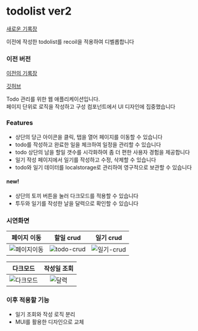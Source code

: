 # todolist ver2
[새로운 기록장](https://chochojj.github.io/todolist-ver2/)

이전에 작성한 todolist를 recoil을 적용하여 디벨롭합니다


### 이전 버전

[이전의 기록장](https://chochojj.github.io/todolist/)

[깃허브](https://github.com/chochojj/todolist)

Todo 관리를 위한 웹 애플리케이션입니다. <br/>
페이지 단위로 로직을 작성하고 구성 컴포넌트에서 UI 디자인에 집중했습니다

### Features

- 상단의 당근 아이콘을 클릭, 탭을 열어 페이지를 이동할 수 있습니다
- todo를 작성하고 완료한 일을 체크하여 일정을 관리할 수 있습니다
- todo 상단의 남을 할일 갯수를 시각화하여 좀 더 편한 사용자 경험을 제공합니다
- 일기 작성 페이지에서 일기를 작성하고 수정, 삭제할 수 있습니다
- todo와 일기 데이터를 localstorage로 관리하여 영구적으로 보관할 수 있습니다 
#### new!
- 상단의 토끼 버튼을 눌러 다크모드를 적용할 수 있습니다
- 투두와 일기를 작성한 날을 달력으로 확인할 수 있습니다


### 시연화면

|                                                페이지 이동                                                |                                                할일 crud                                                 |                                                일기 crud                                                 |
| :-------------------------------------------------------------------------------------------------------: | :------------------------------------------------------------------------------------------------------: | :------------------------------------------------------------------------------------------------------: |
| ![페이지이동](https://github.com/chochojj/todolist/assets/104323906/5d5c24a3-0b8d-4840-b01b-9fc6e4d9cb46) | ![todo-crud](https://github.com/chochojj/todolist/assets/104323906/c96285ac-3093-45b9-85b8-3e997e750588) | ![일기-crud](https://github.com/chochojj/todolist/assets/104323906/df05fa9f-9a36-4911-98d3-d3b98ad167b6) |

|                                                다크모드                                                 |                                                작성일 조회                                                 |
| :-----------------------------------------------------------------------------------------------------: | :--------------------------------------------------------------------------------------------------------: |
|![다크모드](https://github.com/chochojj/todolist-ver2/assets/104323906/2afc9cc0-2de0-41e1-8337-b33da346f59d) | ![달력](https://github.com/chochojj/todolist-ver2/assets/104323906/1431c51e-5f97-4a01-b375-02e2e9af50d5) |

### 이후 적용할 기능
- 일기 조회와 작성 로직 분리
- MUI를 활용한 디자인으로 교체

